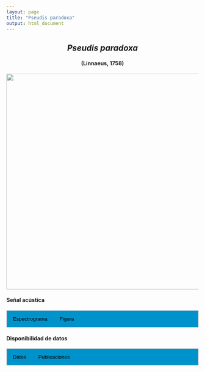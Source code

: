 ```yaml
---
layout: page
title: "Pseudis paradoxa"
output: html_document
---
```


<style>
/* Simplified CSS for tabs */
.tab {
  overflow: hidden;
  border: 1px solid #ccc;
  background-color: #0092ca;
}
.tab button {
  background-color: inherit;
  float: left;
  border: none;
  cursor: pointer;
  padding: 14px 16px;
  transition: background-color 0.3s;
}
.tab button:hover {
  background-color: #ddd;
}
.tab button.active {
  background-color: #ccc;
}
.tabcontent {
  display: none;
  padding: 6px 12px;
  border: 1px solid #ccc;
  border-top: none;
}
.audio-container {
  margin-bottom: 10px;
}
body h1 {
  display: none;
}
</style>

<script>
function openTab(evt, tabName) {
  document.querySelectorAll('.tabcontent').forEach(tab => tab.style.display = "none");
  document.querySelectorAll('.tablinks').forEach(link => link.classList.remove('active'));
  document.getElementById(tabName).style.display = "block";
  evt.currentTarget.classList.add('active');
}
</script>

<!-- Species presentation -->
<div style="text-align: center;">
  <h2><i>Pseudis paradoxa</i></h2>
  <h4>(Linnaeus, 1758)</h4>
  <img src="{{ site.baseurl }}/images/especie_Pseudis_paradoxa.png" style="width:15cm;">
</div>

#### Señal acústica

<!-- Tabs section -->
<div class="tab">
  <button class="tablinks" onclick="openTab(event, 'Espectro')">Espectrograma</button>
  <button class="tablinks" onclick="openTab(event, 'fig')">Figura</button>
</div>

<!-- Seccion Espectrograma -->
<div id="Espectro" class="tabcontent" style="text-align: center;">
  <video width="100%" height="auto" controls>
    <source src="{{ site.baseurl }}/Espectrograms/dyna_Pseudis_paradoxa.mp4" type="video/mp4">
    Tu navegador no soporta el elemento de video.
  </video>
</div>

<!-- Seccion Figura -->
<div id="fig" class="tabcontent" style="text-align: center;">
  <img src="{{ site.baseurl }}/images/spec_Pseudis_paradoxa.png" style="width:15cm;">
</div>

#### Disponibilidad de datos

<!-- Tabs section -->
<div class="tab">
  <button class="tablinks" onclick="openTab(event, 'dat')">Datos</button>
  <button class="tablinks" onclick="openTab(event, 'pubs')">Publicaciones</button>
</div>

<!-- Seccion Datos -->
<div id="dat" class="tabcontent">
  
  <p><strong>Disponibles en CSA-IAVH</strong></p>  
  <p><a href="http://colecciones.humboldt.org.co/rec/sonidos/IAvH-CSA-36282/IAvH-CSA-36282.wav" target="_blank">IAvH-CSA-36282</a></p>
  <p><a href="http://colecciones.humboldt.org.co/rec/sonidos/IAvH-CSA-36283/IAvH-CSA-36283.wav" target="_blank">IAvH-CSA-36283</a></p>
  <p><a href="http://colecciones.humboldt.org.co/rec/sonidos/IAvH-CSA-36322/IAvH-CSA-36322.wav" target="_blank">IAvH-CSA-36322</a></p>
  <p><a href="http://colecciones.humboldt.org.co/rec/sonidos/IAvH-CSA-36323/IAvH-CSA-36323.wav" target="_blank">IAvH-CSA-36323</a></p>
  <p><a href="http://colecciones.humboldt.org.co/rec/sonidos/IAvH-CSA-36324/IAvH-CSA-36324.wav" target="_blank">IAvH-CSA-36324</a></p>
  <p><a href="http://colecciones.humboldt.org.co/rec/sonidos/IAvH-CSA-36325/IAvH-CSA-36325.wav" target="_blank">IAvH-CSA-36325</a></p>
  <p><a href="http://colecciones.humboldt.org.co/rec/sonidos/IAvH-CSA-36326/IAvH-CSA-36326.wav" target="_blank">IAvH-CSA-36326</a></p>
  <p><a href="http://colecciones.humboldt.org.co/rec/sonidos/IAvH-CSA-37315/IAvH-CSA-37315.wav" target="_blank">IAvH-CSA-37315</a></p>
  <p><a href="http://colecciones.humboldt.org.co/rec/sonidos/IAvH-CSA-37320/IAvH-CSA-37320.wav" target="_blank">IAvH-CSA-37320</a></p>
  <p><a href="http://colecciones.humboldt.org.co/rec/sonidos/IAvH-CSA-37325/IAvH-CSA-37325.wav" target="_blank">IAvH-CSA-37325</a></p>
  <p><a href="http://colecciones.humboldt.org.co/rec/sonidos/IAvH-CSA-37343/IAvH-CSA-37343.wav" target="_blank">IAvH-CSA-37343</a></p>
  <p><a href="http://colecciones.humboldt.org.co/rec/sonidos/IAvH-CSA-37351/IAvH-CSA-37351.wav" target="_blank">IAvH-CSA-37351</a></p>

  <p><strong>Disponible en Figshare</strong></p>
  <p>Chaves-Portilla, G. (2024). Pseudis paradoxa. Figshare. Media.  
    <a href="https://doi.org/10.6084/m9.figshare.27642537.v1" target="_blank">https://doi.org/10.6084/m9.figshare.27642537.v1</a>
  </p>
  
  <p><strong>Disponibles en iNaturalist</strong></p>
  <p><a href="https://www.inaturalist.org/observations?place_id=7196&sounds&taxon_id=24412" target="_blank">Pseudis paradoxa</a></p>
  
</div>

<!-- Seccion Publicaciones -->
<div id="pubs" class="tabcontent">

  <p><strong>***</strong><i>No existen artículos con sonidos de poblaciones colombianas</i></p>
</div>

